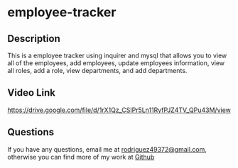 # employee-tracker
 ## Description
  This is a employee tracker using inquirer and mysql that allows you to view all of the employees, add employees, update employees information, view all roles, add a role, view departments, and add departments.
  ## Video Link
  https://drive.google.com/file/d/1rX1Qz_CSIPr5Ln11RyfPJZ4TV_QPu43M/view
  ## Questions
  If you have any questions, email me at rodriguez49372@gmail.com, otherwise you can find more of my work at [Github](https://github.com/teresarod11)
